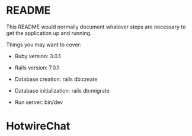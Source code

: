 # README

This README would normally document whatever steps are necessary to get the
application up and running.

Things you may want to cover:

* Ruby version:
    3.0.1

* Rails version:
    7.0.1

* Database creation:
    rails db:create

* Database initialization:
    rails db:migrate

* Run server:
    bin/dev

# HotwireChat
